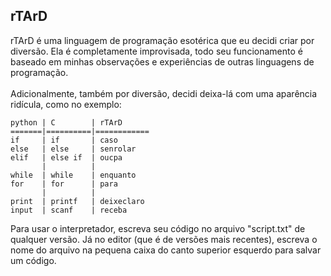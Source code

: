<h2>rTArD</h2>
rTArD é uma linguagem de programação esotérica que eu decidi criar por diversão.
Ela é completamente improvisada, todo seu funcionamento é baseado em minhas observações e experiências de outras linguagens de programação.
<br><br>
Adicionalmente, também por diversão, decidi deixa-lá com uma aparência ridícula, como no exemplo:

    python | C        | rTArD
    =======|==========|============
    if     | if       | caso               
    else   | else     | senrolar          
    elif   | else if  | oucpa             
           |          |
    while  | while    | enquanto          
    for    | for      | para              
           |          |
    print  | printf   | deixeclaro        
    input  | scanf    | receba            


Para usar o interpretador, escreva seu código no arquivo "script.txt" de qualquer versão.
Já no editor (que é de versões mais recentes), escreva o nome do arquivo na pequena caixa do canto superior esquerdo para salvar um código.
